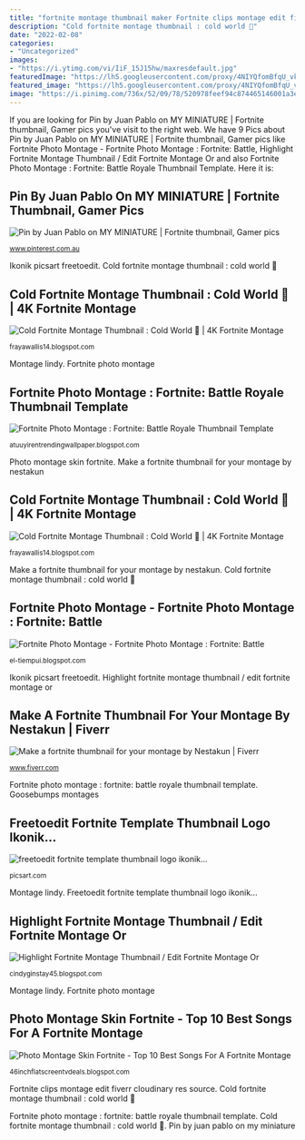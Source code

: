 ```yaml
---
title: "fortnite montage thumbnail maker Fortnite clips montage edit fiverr cloudinary res source"
description: "Cold fortnite montage thumbnail : cold world 🥶"
date: "2022-02-08"
categories:
- "Uncategorized"
images:
- "https://i.ytimg.com/vi/IiF_15J15hw/maxresdefault.jpg"
featuredImage: "https://lh5.googleusercontent.com/proxy/4NIYQfomBfqU_vkKSuD-JnDb6BYSzWF61jetB2GlaToWkR5OIDCXyEGz7yzackSnG-qK29Fqlma3HUrYIAmlhvXQSXWMnAkVcBq_Ws9taOAaeAxObgUsddrwskZEAu90=w1200-h630-p-k-no-nu"
featured_image: "https://lh5.googleusercontent.com/proxy/4NIYQfomBfqU_vkKSuD-JnDb6BYSzWF61jetB2GlaToWkR5OIDCXyEGz7yzackSnG-qK29Fqlma3HUrYIAmlhvXQSXWMnAkVcBq_Ws9taOAaeAxObgUsddrwskZEAu90=w1200-h630-p-k-no-nu"
image: "https://i.pinimg.com/736x/52/09/78/520978feef94c874465146001a3ef4fb.jpg"
---
```


If you are looking for Pin by Juan Pablo on MY MINIATURE | Fortnite thumbnail, Gamer pics you've visit to the right web. We have 9 Pics about Pin by Juan Pablo on MY MINIATURE | Fortnite thumbnail, Gamer pics like Fortnite Photo Montage - Fortnite Photo Montage : Fortnite: Battle, Highlight Fortnite Montage Thumbnail / Edit Fortnite Montage Or and also Fortnite Photo Montage : Fortnite: Battle Royale Thumbnail Template. Here it is:

## Pin By Juan Pablo On MY MINIATURE | Fortnite Thumbnail, Gamer Pics

![Pin by Juan Pablo on MY MINIATURE | Fortnite thumbnail, Gamer pics](https://i.pinimg.com/736x/52/09/78/520978feef94c874465146001a3ef4fb.jpg "Make a fortnite thumbnail for your montage by nestakun")

<small>www.pinterest.com.au</small>

Ikonik picsart freetoedit. Cold fortnite montage thumbnail : cold world 🥶

## Cold Fortnite Montage Thumbnail : Cold World 🥶 | 4K Fortnite Montage

![Cold Fortnite Montage Thumbnail : Cold World 🥶 | 4K Fortnite Montage](https://i.ytimg.com/vi/nut-LcWOGrM/maxresdefault.jpg "Fortnite photo montage")

<small>frayawallis14.blogspot.com</small>

Montage lindy. Fortnite photo montage

## Fortnite Photo Montage : Fortnite: Battle Royale Thumbnail Template

![Fortnite Photo Montage : Fortnite: Battle Royale Thumbnail Template](https://fiverr-res.cloudinary.com/videos/so_16.527289,t_main1,q_auto,f_auto/ffpbvmvprz9exu1rqfxf/make-a-fortnite-edit-with-your-clips.png "Cold fortnite montage thumbnail : cold world 🥶")

<small>atuuyirentrendingwallpaper.blogspot.com</small>

Photo montage skin fortnite. Make a fortnite thumbnail for your montage by nestakun

## Cold Fortnite Montage Thumbnail : Cold World 🥶 | 4K Fortnite Montage

![Cold Fortnite Montage Thumbnail : Cold World 🥶 | 4K Fortnite Montage](https://i.ytimg.com/vi/FHP1-_ihdlI/hqdefault.jpg "Fortnite photo montage")

<small>frayawallis14.blogspot.com</small>

Make a fortnite thumbnail for your montage by nestakun. Cold fortnite montage thumbnail : cold world 🥶

## Fortnite Photo Montage - Fortnite Photo Montage : Fortnite: Battle

![Fortnite Photo Montage - Fortnite Photo Montage : Fortnite: Battle](https://i.ytimg.com/vi/IiF_15J15hw/maxresdefault.jpg "Cold fortnite montage thumbnail : cold world 🥶")

<small>el-tiempui.blogspot.com</small>

Ikonik picsart freetoedit. Highlight fortnite montage thumbnail / edit fortnite montage or

## Make A Fortnite Thumbnail For Your Montage By Nestakun | Fiverr

![Make a fortnite thumbnail for your montage by Nestakun | Fiverr](https://fiverr-res.cloudinary.com/images/t_main1,q_auto,f_auto,q_auto,f_auto/gigs/167279761/original/cc99ffc6575369876f92751ddc08c95fddaea4d9/make-a-fortnite-thumbnail-for-your-montage.png "Montage lindy")

<small>www.fiverr.com</small>

Fortnite photo montage : fortnite: battle royale thumbnail template. Goosebumps montages

## Freetoedit Fortnite Template Thumbnail Logo Ikonik...

![freetoedit fortnite template thumbnail logo ikonik...](https://cdn140.picsart.com/296064892250201.jpg?r1024x1024 "Goosebumps montages")

<small>picsart.com</small>

Montage lindy. Freetoedit fortnite template thumbnail logo ikonik...

## Highlight Fortnite Montage Thumbnail / Edit Fortnite Montage Or

![Highlight Fortnite Montage Thumbnail / Edit Fortnite Montage Or](https://i.ytimg.com/vi/ZltTOj6fwqw/maxresdefault.jpg "Highlight fortnite montage thumbnail / edit fortnite montage or")

<small>cindyginstay45.blogspot.com</small>

Montage lindy. Fortnite photo montage

## Photo Montage Skin Fortnite - Top 10 Best Songs For A Fortnite Montage

![Photo Montage Skin Fortnite - Top 10 Best Songs For A Fortnite Montage](https://lh5.googleusercontent.com/proxy/4NIYQfomBfqU_vkKSuD-JnDb6BYSzWF61jetB2GlaToWkR5OIDCXyEGz7yzackSnG-qK29Fqlma3HUrYIAmlhvXQSXWMnAkVcBq_Ws9taOAaeAxObgUsddrwskZEAu90=w1200-h630-p-k-no-nu "Goosebumps montages")

<small>46inchflatscreentvdeals.blogspot.com</small>

Fortnite clips montage edit fiverr cloudinary res source. Cold fortnite montage thumbnail : cold world 🥶

Fortnite photo montage : fortnite: battle royale thumbnail template. Cold fortnite montage thumbnail : cold world 🥶. Pin by juan pablo on my miniature
